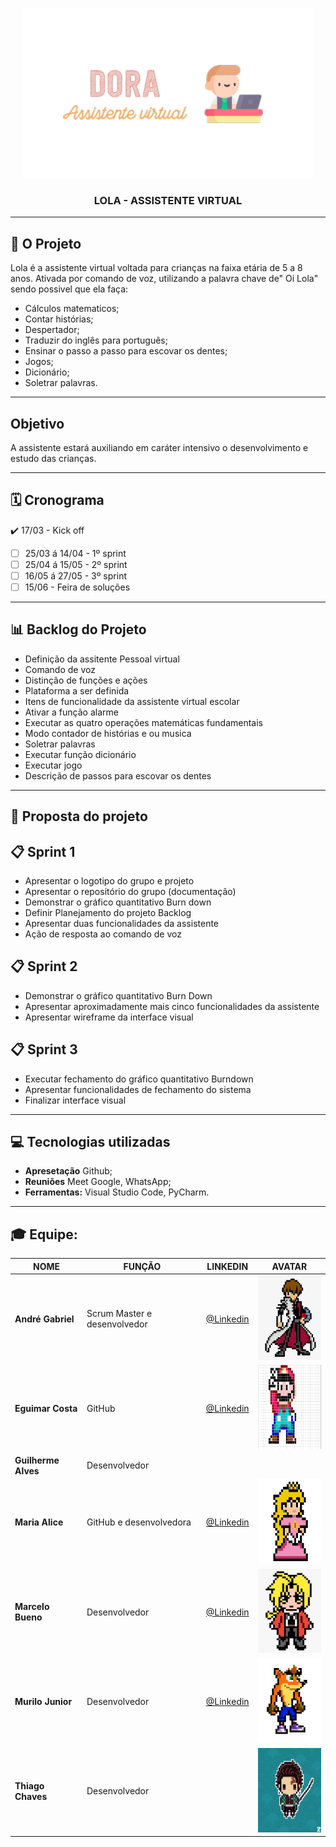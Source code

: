 <p align="center">
      <img src="/IMAGENS/dora logo.PNG">
      <h3 align="center"> LOLA - ASSISTENTE VIRTUAL </h1>
<p align="center">
<hr>

## 💼 **O Projeto**
Lola é a assistente virtual voltada para crianças na faixa etária de 5 a 8 anos.
Ativada por comando de voz, utilizando a palavra chave de" Oi Lola" sendo possivel que ela faça:
- Cálculos matematicos; 
- Contar histórias;
- Despertador;
- Traduzir do inglês para português;
- Ensinar o passo a passo para escovar os dentes;
- Jogos;
- Dicionário;
- Soletrar palavras.

<hr>

## **Objetivo**

A assistente estará auxiliando em caráter intensivo o desenvolvimento e estudo das crianças.

<Hr>

    
 ## 🗓️ **Cronograma**
</h2>    

:heavy_check_mark: 17/03 - Kick off
- [ ] 25/03 á 14/04 - 1º sprint
- [ ] 25/04 á 15/05 - 2º sprint
- [ ] 16/05 á 27/05 - 3º sprint
- [ ] 15/06 - Feira de soluções
<hr>

## 📊 **Backlog do Projeto**

 - Definição da assitente Pessoal virtual
 - Comando de voz 
 - Distinção de funções e ações
 - Plataforma a ser definida
 - Itens de funcionalidade da assistente virtual escolar
 - Ativar a função alarme
 - Executar as quatro operações matemáticas fundamentais
 - Modo contador de histórias e ou musica
 - Soletrar palavras
 - Executar função dicionário
 - Executar jogo
 - Descrição de passos para escovar os dentes  
 <hr>

 ## 📑 **Proposta do projeto**

 ## 📋 Sprint 1
 
 - Apresentar o logotipo do grupo e projeto
 - Apresentar o repositório do grupo (documentação)
 - Demonstrar o gráfico quantitativo Burn down
 - Definir Planejamento do projeto Backlog
 - Apresentar duas funcionalidades da assistente
 - Ação de resposta ao comando de voz


## 📋 Sprint 2

- Demonstrar o gráfico quantitativo Burn Down
- Apresentar aproximadamente mais cinco funcionalidades da assistente
- Apresentar wireframe da interface visual


## 📋 Sprint 3

- Executar fechamento do gráfico quantitativo Burndown
- Apresentar funcionalidades de fechamento do sistema
- Finalizar interface visual
<hr>

## 💻 **Tecnologias utilizadas**
* **Apresetação** Github;
* **Reuniões** Meet Google, WhatsApp;
* **Ferramentas:** Visual Studio Code, PyCharm.
<hr>

## 🎓 **Equipe:**
|NOME|FUNÇÃO|LINKEDIN|AVATAR|
| ---------- |---------- |---------- |----------|
|**André Gabriel**| Scrum Master e desenvolvedor| [@Linkedin](https://www.linkedin.com/in/andr%C3%A9-gabriel-ferreira-89441382/)|<img src="/IMAGENS/andre.jpeg" width="120" height="135" />|
|**Eguimar Costa**| GitHub| [@Linkedin](https://www.linkedin.com/in/eguimar-costa-03a175214/)|<img src="/IMAGENS/eguimar.jpeg" width="120" height="135" />|
|**Guilherme Alves**| Desenvolvedor| | |
|**Maria Alice**| GitHub e desenvolvedora| [@Linkedin](https://www.linkedin.com/in/maria-alice-oliveira-336273215)|<img src="/IMAGENS/alice.jpeg" width="120" height="135" />|
|**Marcelo Bueno**| Desenvolvedor| [@Linkedin](https://www.linkedin.com/in/marcelo-silva-07081999)|<img src="/IMAGENS/marcelo.jpeg" width="120" height="135"/>|
|**Murilo Junior**| Desenvolvedor| [@Linkedin](https://www.linkedin.com/in/murilo-jos%C3%A9-de-brito-junior-32403b157)|<img src="/IMAGENS/murilo.jpeg" width="120" height="135"/>|
|**Thiago Chaves**| Desenvolvedor| |<img src="/IMAGENS/thiago.jpeg" width="120" height="135" />|


